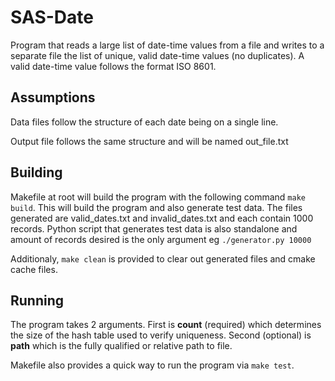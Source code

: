 # SAS-Date
Program that reads a large list of date-time values from a file and writes to a separate file the list of unique, valid date-time values (no duplicates). A valid date-time value follows the format ISO 8601.

## Assumptions
Data files follow the structure of each date being on a single line.

Output file follows the same structure and will be named out_file.txt

## Building
Makefile at root will build the program with the following command `make build`. This will build the program and also generate
test data. The files generated are valid_dates.txt and invalid_dates.txt and each contain 1000 records. Python script that generates test data
is also standalone and amount of records desired is the only argument eg `./generator.py 10000`

Additionaly, `make clean` is provided to clear out generated files and cmake cache files.

## Running
The program takes 2 arguments. First is **count** (required) which determines the size of the hash table used to verify uniqueness.
 Second (optional) is **path** which is the fully qualified or relative path to file.


Makefile also provides a quick way to run the program via `make test`.